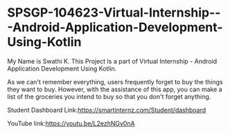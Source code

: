 # SPSGP-104623-Virtual-Internship---Android-Application-Development-Using-Kotlin

My Name is Swathi K. This Project Is a part of Virtual Internship - Android Application Development Using Kotlin.

As we can't remember everything, users frequently forget to buy the things they want to buy. However, with the assistance of this app, you can make a list of the groceries you intend to buy so that you don't forget anything.

Student Dashboard Link:https://smartinternz.com/Student/dashboard

YouTube link:https://youtu.be/L2ezhNGv0nA
